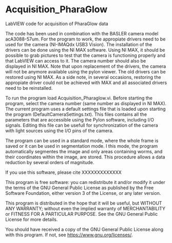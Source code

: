 # Acquisition_PharaGlow
LabVIEW code for acquisition of PharaGlow data

The code has been used in combination with the BASLER camera model acA3088-57um. For the program to work, the appropiate drivers need to be used for the camera (NI-IMAQdx USB3 Vision). The installation of the drivers can be done using the NI MAX software. Using NI MAX, it should be possible to grab pictures to test that the camera is functioning properly and that LabVIEW can access to it. The camera number should also be displayed in NI MAX. Note that upon replacement of the drivers, the camera will not be anymore available using the pylon viewer. The old drivers can be restored using NI MAX. As a side note, in several occasions, restoring the appropiate driver could not be achieved with MAX and all associated drivers need to be reinstalled.

To run the program load Acquisition_Pharaglow.vi. Before starting the program, select the camera number (same number as displayed in NI MAX). The current program uses a default settings file that is loaded upon starting the program (DefaultCameraSettings.txt). This files contains all the parameters that are accessible using the Pylon software, including I/O signals. Editing this file can be usefull for synchronization of the camera with light sources using the I/O pins of the camera.

The program can be used in a standard mode, where the whole frame is saved or it can be used in segmentation mode. I this mode, the program automatically  segmentes the image and only areas containing worms, and their coordinates within the image, are stored. This procedure allows a data reduction by several orders of magnitude.

If you use this software, please cite XXXXXXXXXXXXX


This program is free software: you can redistribute it and/or modify it under the terms of the GNU General Public License as published by the Free Software Foundation, either version 3 of the License, or any later version.

This program is distributed in the hope that it will be useful, but WITHOUT ANY WARRANTY; without even the implied warranty of MERCHANTABILITY or FITNESS FOR A PARTICULAR PURPOSE. See the GNU General Public License for more details.

You should have received a copy of the GNU General Public License along with this program. If not, see <https://www.gnu.org/licenses/>. 


